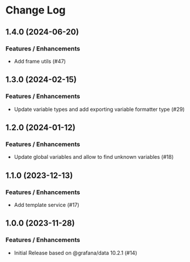 # Change Log

## 1.4.0 (2024-06-20)

### Features / Enhancements

- Add frame utils (#47)

## 1.3.0 (2024-02-15)

### Features / Enhancements

- Update variable types and add exporting variable formatter type (#29)

## 1.2.0 (2024-01-12)

### Features / Enhancements

- Update global variables and allow to find unknown variables (#18)

## 1.1.0 (2023-12-13)

### Features / Enhancements

- Add template service (#17)

## 1.0.0 (2023-11-28)

### Features / Enhancements

- Initial Release based on @grafana/data 10.2.1 (#14)
